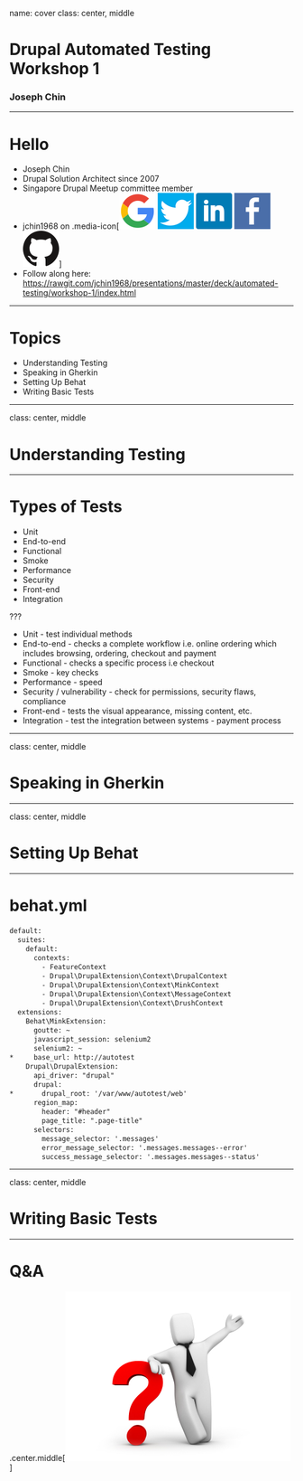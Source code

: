 name: cover
class: center, middle
# Drupal Automated Testing<br>Workshop 1
### Joseph Chin

---
# Hello
- Joseph Chin
- Drupal Solution Architect since 2007
- Singapore Drupal Meetup committee member
- jchin1968 on .media-icon[![image](../../../images/google.png) ![image](../../../images/twitter.png) ![image](../../../images/linkedin.png) ![image](../../../images/facebook.png) ![image](../../../images/github.png)]
- Follow along here: https://rawgit.com/jchin1968/presentations/master/deck/automated-testing/workshop-1/index.html


---
# Topics
- Understanding Testing
- Speaking in Gherkin
- Setting Up Behat
- Writing Basic Tests

---
class: center, middle
# Understanding Testing

---
# Types of Tests
- Unit
- End-to-end
- Functional
- Smoke
- Performance
- Security
- Front-end
- Integration


???
- Unit - test individual methods
- End-to-end - checks a complete workflow i.e. online ordering which includes browsing, ordering, checkout and payment
- Functional - checks a specific process i.e checkout
- Smoke - key checks
- Performance - speed
- Security / vulnerability - check for permissions, security flaws, compliance
- Front-end - tests the visual appearance, missing content, etc.
- Integration - test the integration between systems - payment process


---
class: center, middle
# Speaking in Gherkin

---
class: center, middle
# Setting Up Behat

---
# behat.yml
```
default:
  suites:
    default:
      contexts:
        - FeatureContext
        - Drupal\DrupalExtension\Context\DrupalContext
        - Drupal\DrupalExtension\Context\MinkContext
        - Drupal\DrupalExtension\Context\MessageContext
        - Drupal\DrupalExtension\Context\DrushContext
  extensions:
    Behat\MinkExtension:
      goutte: ~
      javascript_session: selenium2
      selenium2: ~
*     base_url: http://autotest
    Drupal\DrupalExtension:
      api_driver: "drupal"
      drupal:
*       drupal_root: '/var/www/autotest/web'
      region_map:
        header: "#header"
        page_title: ".page-title"
      selectors:
        message_selector: '.messages'
        error_message_selector: '.messages.messages--error'
        success_message_selector: '.messages.messages--status'
```





---
class: center, middle
# Writing Basic Tests


---
# Q&amp;A

.center.middle[![image](../../../images/questionmarktie.jpg)]
